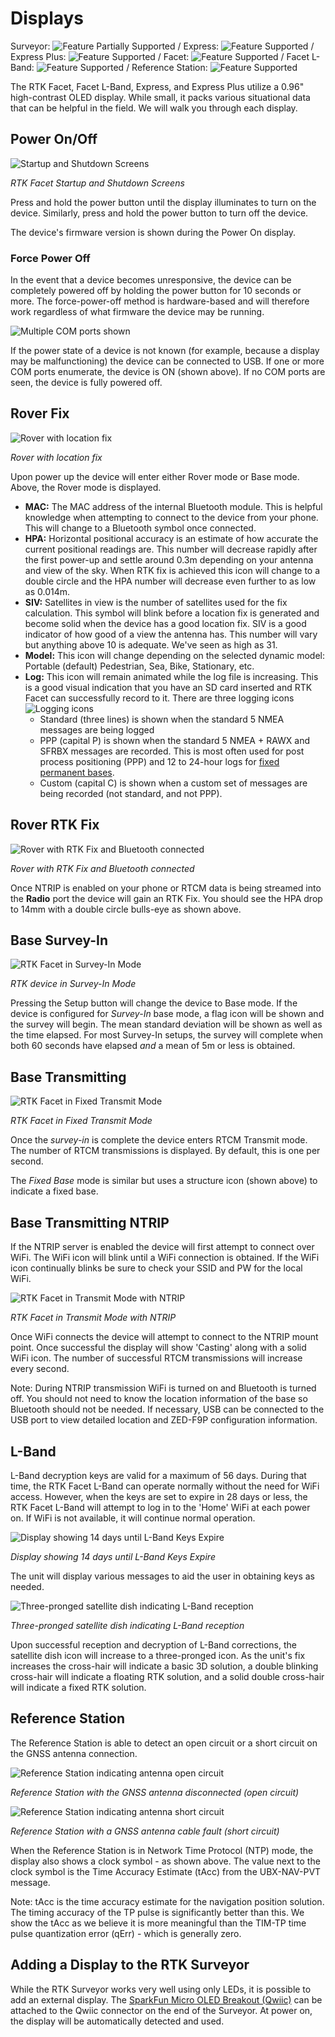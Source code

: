 # Displays

Surveyor: ![Feature Partially Supported](img/Icons/YellowDot.png) / Express: ![Feature Supported](img/Icons/GreenDot.png) / Express Plus: ![Feature Supported](img/Icons/GreenDot.png) / Facet: ![Feature Supported](img/Icons/GreenDot.png) / Facet L-Band: ![Feature Supported](img/Icons/GreenDot.png) / Reference Station: ![Feature Supported](img/Icons/GreenDot.png)

The RTK Facet, Facet L-Band, Express, and Express Plus utilize a 0.96" high-contrast OLED display. While small, it packs various situational data that can be helpful in the field. We will walk you through each display.

## Power On/Off

![Startup and Shutdown Screens](img/Displays/SparkFun_RTK_Facet_-_Display_On_Off.jpg)

*RTK Facet Startup and Shutdown Screens*

Press and hold the power button until the display illuminates to turn on the device. Similarly, press and hold the power button to turn off the device.

The device's firmware version is shown during the Power On display.

### Force Power Off

In the event that a device becomes unresponsive, the device can be completely powered off by holding the power button for 10 seconds or more. The force-power-off method is hardware-based and will therefore work regardless of what firmware the device may be running.

![Multiple COM ports shown](img/Serial/SparkFun_RTK_Facet_-_Multiple_COM_Ports.jpg)

If the power state of a device is not known (for example, because a display may be malfunctioning) the device can be connected to USB. If one or more COM ports enumerate, the device is ON (shown above). If no COM ports are seen, the device is fully powered off.

## Rover Fix

![Rover with location fix](img/Displays/SparkFun_RTK_Facet_-_Main_Display_Icons.jpg)

*Rover with location fix*

Upon power up the device will enter either Rover mode or Base mode. Above, the Rover mode is displayed.

* **MAC:** The MAC address of the internal Bluetooth module. This is helpful knowledge when attempting to connect to the device from your phone. This will change to a Bluetooth symbol once connected.
* **HPA:** Horizontal positional accuracy is an estimate of how accurate the current positional readings are. This number will decrease rapidly after the first power-up and settle around 0.3m depending on your antenna and view of the sky. When RTK fix is achieved this icon will change to a double circle and the HPA number will decrease even further to as low as 0.014m.
* **SIV:** Satellites in view is the number of satellites used for the fix calculation. This symbol will blink before a location fix is generated and become solid when the device has a good location fix. SIV is a good indicator of how good of a view the antenna has. This number will vary but anything above 10 is adequate. We've seen as high as 31.
* **Model:** This icon will change depending on the selected dynamic model: Portable (default) Pedestrian, Sea, Bike, Stationary, etc.
* **Log:** This icon will remain animated while the log file is increasing. This is a good visual indication that you have an SD card inserted and RTK Facet can successfully record to it. There are three logging icons ![Logging icons](img/Displays/SparkFun%20RTK%20Logging%20Types.png)
    * Standard (three lines) is shown when the standard 5 NMEA messages are being logged
    * PPP (capital P) is shown when the standard 5 NMEA + RAWX and SFRBX messages are recorded. This is most often used for post process positioning (PPP) and 12 to 24-hour logs for [fixed permanent bases](permanent_base.md).
    * Custom (capital C) is shown when a custom set of messages are being recorded (not standard, and not PPP).

## Rover RTK Fix

![Rover with RTK Fix and Bluetooth connected](img/Displays/SparkFun_RTK_Express_-_Display_-_Rover_RTK_Fixed.jpg)

*Rover with RTK Fix and Bluetooth connected*

Once NTRIP is enabled on your phone or RTCM data is being streamed into the **Radio** port the device will gain an RTK Fix. You should see the HPA drop to 14mm with a double circle bulls-eye as shown above.

## Base Survey-In

![RTK Facet in Survey-In Mode](img/Displays/SparkFun_RTK_Express_-_Display_-_Survey-In.jpg)

*RTK device in Survey-In Mode*

Pressing the Setup button will change the device to Base mode. If the device is configured for *Survey-In* base mode, a flag icon will be shown and the survey will begin. The mean standard deviation will be shown as well as the time elapsed. For most Survey-In setups, the survey will complete when both 60 seconds have elapsed *and* a mean of 5m or less is obtained.

## Base Transmitting

![RTK Facet in Fixed Transmit Mode](img/Displays/SparkFun_RTK_Express_-_Display_-_FixedBase-Xmitting.jpg)

*RTK Facet in Fixed Transmit Mode*

Once the *survey-in* is complete the device enters RTCM Transmit mode. The number of RTCM transmissions is displayed. By default, this is one per second.

The *Fixed Base* mode is similar but uses a structure icon (shown above) to indicate a fixed base.

## Base Transmitting NTRIP

If the NTRIP server is enabled the device will first attempt to connect over WiFi. The WiFi icon will blink until a WiFi connection is obtained. If the WiFi icon continually blinks be sure to check your SSID and PW for the local WiFi. 

![RTK Facet in Transmit Mode with NTRIP](img/Displays/SparkFun_RTK_Express_-_Display_-_FixedBase-Casting.jpg)

*RTK Facet in Transmit Mode with NTRIP*


Once WiFi connects the device will attempt to connect to the NTRIP mount point. Once successful the display will show 'Casting' along with a solid WiFi icon. The number of successful RTCM transmissions will increase every second.

Note: During NTRIP transmission WiFi is turned on and Bluetooth is turned off. You should not need to know the location information of the base so Bluetooth should not be needed. If necessary, USB can be connected to the USB port to view detailed location and ZED-F9P configuration information.

## L-Band

L-Band decryption keys are valid for a maximum of 56 days. During that time, the RTK Facet L-Band can operate normally without the need for WiFi access. However, when the keys are set to expire in 28 days or less, the RTK Facet L-Band will attempt to log in to the 'Home' WiFi at each power on. If WiFi is not available, it will continue normal operation. 

![Display showing 14 days until L-Band Keys Expire](img/Displays/SparkFun_RTK_LBand_DayToExpire.jpg)

*Display showing 14 days until L-Band Keys Expire*

The unit will display various messages to aid the user in obtaining keys as needed.

![Three-pronged satellite dish indicating L-Band reception](img/Displays/SparkFun_RTK_LBand_Indicator.jpg)

*Three-pronged satellite dish indicating L-Band reception*

Upon successful reception and decryption of L-Band corrections, the satellite dish icon will increase to a three-pronged icon. As the unit's fix increases the cross-hair will indicate a basic 3D solution, a double blinking cross-hair will indicate a floating RTK solution, and a solid double cross-hair will indicate a fixed RTK solution.

## Reference Station

The Reference Station is able to detect an open circuit or a short circuit on the GNSS antenna connection.

![Reference Station indicating antenna open circuit](img/Displays/Antenna_Open.png)

*Reference Station with the GNSS antenna disconnected (open circuit)*

![Reference Station indicating antenna short circuit](img/Displays/Antenna_Short.png)

*Reference Station with a GNSS antenna cable fault (short circuit)*

When the Reference Station is in Network Time Protocol (NTP) mode, the display also shows a clock symbol - as shown above.
The value next to the clock symbol is the Time Accuracy Estimate (tAcc) from the UBX-NAV-PVT message.

Note: tAcc is the time accuracy estimate for the navigation position solution. The timing accuracy of the TP pulse is significantly better than this.
We show the tAcc as we believe it is more meaningful than the TIM-TP time pulse quantization error (qErr) - which is generally zero.

## Adding a Display to the RTK Surveyor

While the RTK Surveyor works very well using only LEDs, it is possible to add an external display. The [SparkFun Micro OLED Breakout (Qwiic)](https://www.sparkfun.com/products/14532) can be attached to the Qwiic connector on the end of the Surveyor. At power on, the display will be automatically detected and used.